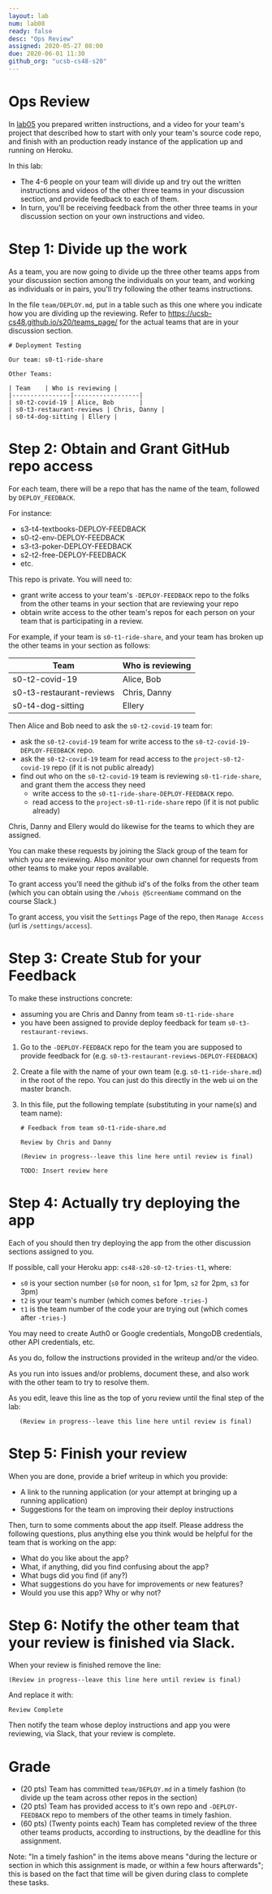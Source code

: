 ```yaml
---
layout: lab
num: lab08
ready: false
desc: "Ops Review"
assigned: 2020-05-27 08:00
due: 2020-06-01 11:30
github_org: "ucsb-cs48-s20"
---
```


# Ops Review

In [lab05](https://ucsb-cs48.github.io/s20/lab/lab05/) you prepared written instructions, and a video for your team's project that 
described how to start with only your team's source code repo, and finish with an production ready instance of the application
up and running on Heroku.

In this lab:
* The 4-6 people on your team will divide up and try out the written instructions and videos of the other three teams
  in your discussion section, and provide feedback to each of them.
* In turn, you'll be receiving feedback from the other three teams in your discussion section on your own
  instructions and video.


# Step 1: Divide up the work


As a team, you are now going to divide up the three other teams apps from your discussion section among the 
individuals on your team, and working as individuals or in pairs, you'll try following the other teams 
instructions.
   
In the file `team/DEPLOY.md`, put in a table such as this one where you indicate how you are dividing up the 
reviewing.  Refer to <https://ucsb-cs48.github.io/s20/teams_page/> for the actual teams that are in your discussion
section.

```
# Deployment Testing
    
Our team: s0-t1-ride-share

Other Teams:
  
| Team    | Who is reviewing |
|----------------|------------------|
| s0-t2-covid-19 | Alice, Bob       |
| s0-t3-restaurant-reviews | Chris, Danny |
| s0-t4-dog-sitting | Ellery |
```
    
# Step 2: Obtain and Grant GitHub repo access 

For each team, there will be a repo that has the name of the team, followed by `DEPLOY_FEEDBACK`.

For instance:

* s3-t4-textbooks-DEPLOY-FEEDBACK
* s0-t2-env-DEPLOY-FEEDBACK
* s3-t3-poker-DEPLOY-FEEDBACK
* s2-t2-free-DEPLOY-FEEDBACK 
* etc.  

This repo is private.   You will need to:
* grant write access to your team's `-DEPLOY-FEEDBACK` repo to the folks from the other teams in your section that are reviewing your repo
* obtain write access to the other team's repos for each person on your team that is participating in a review.

For example, if your team is `s0-t1-ride-share`, and your team has broken up the other teams in your section as follows:

| Team    | Who is reviewing |
|----------------|------------------|
| s0-t2-covid-19 | Alice, Bob       |
| s0-t3-restaurant-reviews | Chris, Danny |
| s0-t4-dog-sitting | Ellery |

Then Alice and Bob need to ask the `s0-t2-covid-19` team for:
- ask the `s0-t2-covid-19` team for write access to the `s0-t2-covid-19-DEPLOY-FEEDBACK` repo.
- ask the `s0-t2-covid-19` team for read access to the `project-s0-t2-covid-19` repo (if it is not public already)
- find out who on the `s0-t2-covid-19` team is reviewing `s0-t1-ride-share`, and grant them the access they need
  - write access to the `s0-t1-ride-share-DEPLOY-FEEDBACK` repo.
  - read access to the `project-s0-t1-ride-share` repo (if it is not public already)
  

Chris, Danny and Ellery would do likewise for the teams to which they are assigned.

You can make these requests by joining the Slack group of the team for which you are reviewing.  Also monitor your own channel for requests
from other teams to make your repos available.    

To grant access you'll need the github id's of the folks from the other team (which you can obtain
using the `/whois @ScreenName` command on the course Slack.)   

To grant access, you visit the `Settings` Page of the repo, then `Manage Access` (url is `/settings/access`).

# Step 3: Create Stub for your Feedback

To make these instructions concrete: 
* assuming you are Chris and Danny from team `s0-t1-ride-share`
* you have been assigned to provide deploy feedback for team `s0-t3-restaurant-reviews`.

1. Go to the `-DEPLOY-FEEDBACK` repo for the team you are supposed to provide feedback for (e.g. `s0-t3-restaurant-reviews-DEPLOY-FEEDBACK`)
2. Create a file with the name of your own team (e.g. `s0-t1-ride-share.md`) in the root of the repo.  You can just do this directly in the web ui on the master branch.
3. In this file, put the following template (substituting in your name(s) and team name):

   ```
   # Feedback from team s0-t1-ride-share.md

   Review by Chris and Danny
   
   (Review in progress--leave this line here until review is final)
   
   TODO: Insert review here
   
   ```
   
# Step 4: Actually try deploying the app

Each of you should then try deploying the app from the other discussion sections assigned to you.  

If possible, call your Heroku app: `cs48-s20-s0-t2-tries-t1`, where:
* `s0` is your section number (`s0` for noon, `s1` for 1pm, `s2` for 2pm, `s3` for 3pm)
* `t2` is your team's number (which comes before `-tries-`)
* `t1` is the team number of the code your are trying out (which comes after `-tries-`)

You may need to create Auth0 or Google credentials, MongoDB credentials, other API credentials, etc.

As you do, follow the instructions provided in the writeup and/or the video.

As you run into issues and/or problems, document these, and also work with the other team to try to resolve them.

As you edit, leave this line as the top of yoru review until the final step of the lab:

```
   (Review in progress--leave this line here until review is final)
```

# Step 5: Finish your review
 
When you are done, provide a brief writeup in which you provide:

* A link to the running application (or your attempt at bringing up a running application)
* Suggestions for the team on improving their deploy instructions

Then, turn to some comments about the app itself.  Please address the following questions, plus
anything else you think would be helpful for the team that is working on the app:

- What do you like about the app?
- What, if anything, did you find confusing about the app? 
- What bugs did you find (if any?)
- What suggestions do you have for improvements or new features?
- Would you use this app?  Why or why not?

# Step 6: Notify the other team that your review is finished via Slack.

When your review is finished remove the line:

```
(Review in progress--leave this line here until review is final)
```

And replace it with:

```
Review Complete
```

Then notify the team whose deploy instructions and app you were reviewing, via Slack, that your review is complete.

# Grade


* (20 pts) Team has committed `team/DEPLOY.md` in a timely fashion (to divide up the team across other repos in the section)
* (20 pts) Team has provided access to it's own repo and `-DEPLOY-FEEDBACK` repo to members of the other teams in timely fashion.
* (60 pts) (Twenty points each) Team has completed review of the three other teams products, according to instructions, by the deadline for this assignment.

Note: "In a timely fashion" in the items above means "during the lecture or section in which this assignment is made, or within a few hours afterwards"; this is based
on the fact that time will be given during class to complete these tasks.
